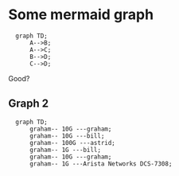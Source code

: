 # Some mermaid graph

```mermaid
  graph TD;
      A-->B;
      A-->C;
      B-->D;
      C-->D;
```

Good?

## Graph 2

```mermaid
  graph TD;
      graham-- 10G ---graham;
      graham-- 10G ---bill;
      graham-- 100G ---astrid;
      graham-- 1G ---bill;
      graham-- 10G ---graham;
      graham-- 1G ---Arista Networks DCS-7308;
```

